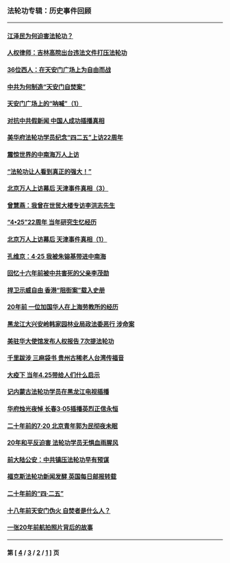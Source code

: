 ### 法轮功专辑：历史事件回顾
---
#### [江泽民为何迫害法轮功？](../../pages/nf5793/n13876324.md?07290430) 
#### [人权律师：吉林高院出台违法文件打压法轮功](../../pages/nf5793/n13825665.md?07290430) 
#### [36位西人：在天安门广场上为自由而战](../../pages/nf5793/n13390029.md?07290430) 
#### [中共为何制造“天安门自焚案”](../../pages/nf5793/n13183270.md?07290430) 
#### [天安门广场上的“呐喊”（1）](../../pages/nf5793/n13105277.md?07290430) 
#### [对抗中共假新闻 中国人成功插播真相](../../pages/nf5793/n12910618.md?07290430) 
#### [美华府法轮功学员纪念“四二五”上访22周年](../../pages/nf5793/n12904445.md?07290430) 
#### [震惊世界的中南海万人上访](../../pages/nf5793/n12903976.md?07290430) 
#### [“法轮功让人看到真正的强大！”](../../pages/nf5793/n12903195.md?07290430) 
#### [北京万人上访幕后 天津事件真相（3）](../../pages/nf5793/n12902807.md?07290430) 
#### [曾慧燕：我曾在世贸大楼专访李洪志先生](../../pages/nf5793/n12898729.md?07290430) 
#### [“4•25”22周年 当年研究生忆经历](../../pages/nf5793/n12894152.md?07290430) 
#### [北京万人上访幕后 天津事件真相（1）](../../pages/nf5793/n12885174.md?07290430) 
#### [孔维京：4·25 我被朱镕基带进中南海](../../pages/nf5793/n12864987.md?07290430) 
#### [回忆十六年前被中共害死的父亲李茂勋](../../pages/nf5793/n12880270.md?07290430) 
#### [捍卫示威自由 香港“阻街案”载入史册](../../pages/nf5793/n12811245.md?07290430) 
#### [20年前 一位加国华人在上海劳教所的经历](../../pages/nf5793/n12707932.md?07290430) 
#### [黑龙江大兴安岭韩家园林业局政法委恶行 涉命案](../../pages/nf5793/n12622815.md?07290430) 
#### [美驻华大使馆发布人权报告 7次提法轮功](../../pages/nf5793/n12520541.md?07290430) 
#### [千里跋涉 三麻袋书 贵州古稀老人台湾传福音](../../pages/nf5793/n12198750.md?07290430) 
#### [大疫下 当年4.25带给人们什么启示](../../pages/nf5793/n12058565.md?07290430) 
#### [记内蒙古法轮功学员在黑龙江电视插播](../../pages/nf5793/n11699194.md?07290430) 
#### [华府烛光夜悼 长春3·05插播英烈正信永恒](../../pages/nf5793/n11397432.md?07290430) 
#### [二十年前的7·20 北京青年郭为民彻夜未眠](../../pages/nf5793/n11354195.md?07290430) 
#### [20年和平反迫害 法轮功学员无惧血雨腥风](../../pages/nf5793/n11348279.md?07290430) 
#### [前大陆公安：中共镇压法轮功早有预谋](../../pages/nf5793/n11352168.md?07290430) 
#### [福克斯法轮功新闻发酵  英国每日邮报转载](../../pages/nf5793/n11285952.md?07290430) 
#### [二十年前的“四·二五”](../../pages/nf5793/n11207639.md?07290430) 
#### [十八年前天安门伪火 自焚者是什么人？](../../pages/nf5793/n10996556.md?07290430) 
#### [一张20年前航拍照片背后的故事](../../pages/nf5793/n10693797.md?07290430) 

---
#### 第 [ [4](./4.md?07290430) / [3](./3.md?07290430) / [2](./2.md?07290430) / [1](./1.md?07290430) ] 页
